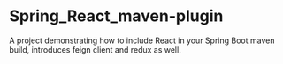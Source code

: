 # Spring_React_maven-plugin
A project demonstrating how to include React in your Spring Boot maven build, introduces feign client and redux as well.
